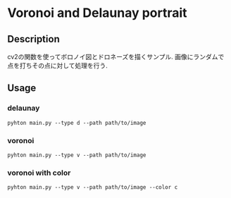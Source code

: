 # Voronoi and Delaunay portrait

## Description
cv2の関数を使ってボロノイ図とドロネーズを描くサンプル. 画像にランダムで点を打ちその点に対して処理を行う.

## Usage

### delaunay
`pyhton main.py --type d --path path/to/image`

### voronoi
`pyhton main.py --type v --path path/to/image`

### voronoi with color
`pyhton main.py --type v --path path/to/image --color c`